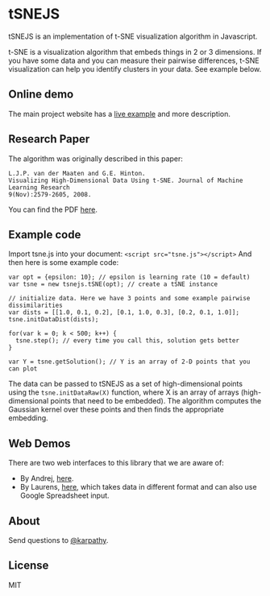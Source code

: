 
# tSNEJS

tSNEJS is an implementation of t-SNE visualization algorithm in Javascript. 

t-SNE is a visualization algorithm that embeds things in 2 or 3 dimensions. If you have some data and you can measure their pairwise differences, t-SNE visualization can help you identify clusters in your data. See example below.

## Online demo
The main project website has a [live example](http://cs.stanford.edu/people/karpathy/tsnejs/) and more description.

## Research Paper
The algorithm was originally described in this paper:

    L.J.P. van der Maaten and G.E. Hinton.
    Visualizing High-Dimensional Data Using t-SNE. Journal of Machine Learning Research
    9(Nov):2579-2605, 2008.

You can find the PDF [here](http://jmlr.csail.mit.edu/papers/volume9/vandermaaten08a/vandermaaten08a.pdf).

## Example code
Import tsne.js into your document: `<script src="tsne.js"></script>`
And then here is some example code:

    var opt = {epsilon: 10}; // epsilon is learning rate (10 = default)
    var tsne = new tsnejs.tSNE(opt); // create a tSNE instance

    // initialize data. Here we have 3 points and some example pairwise dissimilarities
    var dists = [[1.0, 0.1, 0.2], [0.1, 1.0, 0.3], [0.2, 0.1, 1.0]];
    tsne.initDataDist(dists);

    for(var k = 0; k < 500; k++) {
      tsne.step(); // every time you call this, solution gets better
    }

    var Y = tsne.getSolution(); // Y is an array of 2-D points that you can plot

The data can be passed to tSNEJS as a set of high-dimensional points using the `tsne.initDataRaw(X)` function, where X is an array of arrays (high-dimensional points that need to be embedded). The algorithm computes the Gaussian kernel over these points and then finds the appropriate embedding.

## Web Demos
There are two web interfaces to this library that we are aware of:

- By Andrej, [here](http://cs.stanford.edu/people/karpathy/tsnejs/csvdemo.html).
- By Laurens, [here](http://homepage.tudelft.nl/19j49/tsnejs/), which takes data in different format and can also use Google Spreadsheet input.

## About
Send questions to [@karpathy](https://twitter.com/karpathy).

## License

MIT

